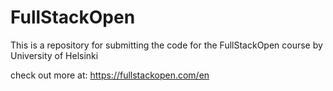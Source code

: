 # FullStackOpen
This is a repository for submitting the code for the FullStackOpen course by University of Helsinki 

check out more at: https://fullstackopen.com/en

